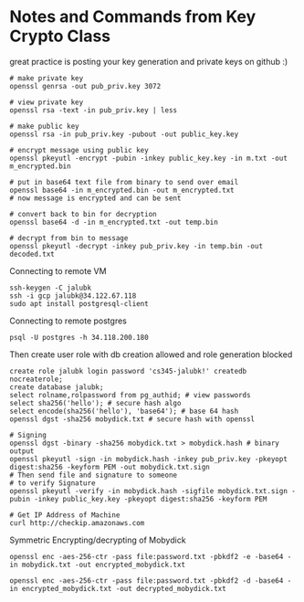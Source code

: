 # Notes and Commands from Key Crypto Class
great practice is posting your key generation and private keys on github :)
```
# make private key
openssl genrsa -out pub_priv.key 3072   

# view private key
openssl rsa -text -in pub_priv.key | less

# make public key
openssl rsa -in pub_priv.key -pubout -out public_key.key

# encrypt message using public key
openssl pkeyutl -encrypt -pubin -inkey public_key.key -in m.txt -out m_encrypted.bin

# put in base64 text file from binary to send over email
openssl base64 -in m_encrypted.bin -out m_encrypted.txt  
# now message is encrypted and can be sent

# convert back to bin for decryption
openssl base64 -d -in m_encrypted.txt -out temp.bin

# decrypt from bin to message
openssl pkeyutl -decrypt -inkey pub_priv.key -in temp.bin -out decoded.txt
```

Connecting to remote VM
```
ssh-keygen -C jalubk
ssh -i gcp jalubk@34.122.67.118
sudo apt install postgresql-client
```
Connecting to remote postgres
```
psql -U postgres -h 34.118.200.180
```
Then create user role with db creation allowed and role generation blocked
```
create role jalubk login password 'cs345-jalubk!' createdb nocreaterole;
create database jalubk;
select rolname,rolpassword from pg_authid; # view passwords
select sha256('hello'); # secure hash algo
select encode(sha256('hello'), 'base64'); # base 64 hash
openssl dgst -sha256 mobydick.txt # secure hash with openssl
```

```
# Signing
openssl dgst -binary -sha256 mobydick.txt > mobydick.hash # binary output
openssl pkeyutl -sign -in mobydick.hash -inkey pub_priv.key -pkeyopt digest:sha256 -keyform PEM -out mobydick.txt.sign
# Then send file and signature to someone 
# to verify Signature
openssl pkeyutl -verify -in mobydick.hash -sigfile mobydick.txt.sign -pubin -inkey public_key.key -pkeyopt digest:sha256 -keyform PEM
```

```
# Get IP Address of Machine
curl http://checkip.amazonaws.com
```

Symmetric Encrypting/decrypting of Mobydick
```
openssl enc -aes-256-ctr -pass file:password.txt -pbkdf2 -e -base64 -in mobydick.txt -out encrypted_mobydick.txt

openssl enc -aes-256-ctr -pass file:password.txt -pbkdf2 -d -base64 -in encrypted_mobydick.txt -out decrypted_mobydick.txt
```